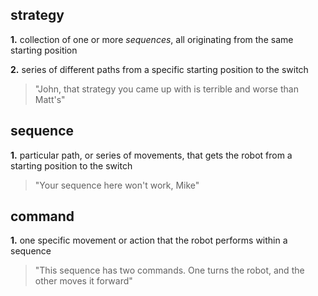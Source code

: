 ## strategy

**1.** collection of one or more *sequences*, all originating from the same starting position

**2.** series of different paths from a specific starting position to the switch

>"John, that strategy you came up with is terrible and worse than Matt's"

## sequence

**1.** particular path, or series of movements, that gets the robot from a starting position to the switch

>"Your sequence here won't work, Mike"

## command

**1.** one specific movement or action that the robot performs within a sequence

>"This sequence has two commands. One turns the robot, and the other moves it forward"
